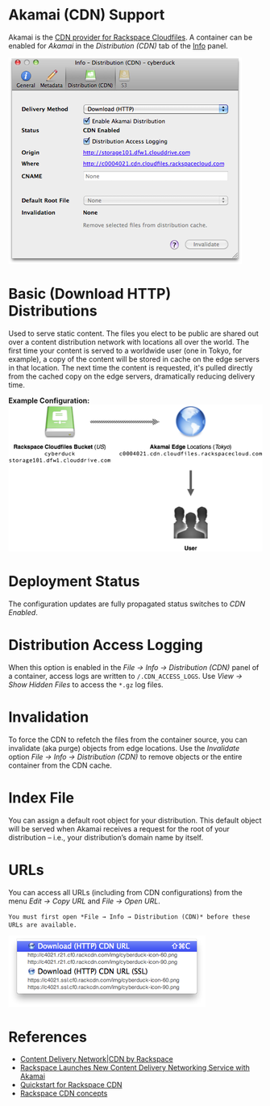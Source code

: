 Akamai (CDN) Support
====

Akamai is the [CDN provider for Rackspace Cloudfiles](https://www.rackspace.com/openstack/public/cdn-content-delivery-network). A container can be enabled for *Akamai* in the *Distribution (CDN)* tab of the [Info](../cyberduck/info.md) panel.

![Akamai CDN Configuration](_images/Akamai_CDN_Configuration.png)

# Basic (Download HTTP) Distributions

Used to serve static content. The files you elect to be public are shared out over a content distribution network with locations all over the world. The first time your content is served to a worldwide user (one in Tokyo, for example), a copy of the content will be stored in cache on the edge servers in that location. The next time the content is requested, it's pulled directly from the cached copy on the edge servers, dramatically reducing delivery time.

**Example Configuration:**</br>
![Akamai Distribution](_images/Akamai_Distribution.png)

# Deployment Status

The configuration updates are fully propagated status switches to *CDN Enabled*.

# Distribution Access Logging

When this option is enabled in the *File → Info → Distribution (CDN)* panel of a container, access logs are written to `/.CDN_ACCESS_LOGS`. Use *View → Show Hidden Files* to access the `*.gz` log files.

# Invalidation

To force the CDN to refetch the files from the container source, you can invalidate (aka purge) objects from edge locations. Use the *Invalidate* option *File → Info → Distribution (CDN)* to remove objects or the entire container from the CDN cache.

# Index File

You can assign a default root object for your distribution. This default object will be served when Akamai receives a request for the root of your distribution – i.e., your distribution’s domain name by itself.

# URLs

You can access all URLs (including from CDN configurations) from the menu *Edit → Copy URL* and *File → Open URL*. 

```{note}
You must first open *File → Info → Distribution (CDN)* before these URLs are available.
```

![Copy URL](_images/Copy_URLs.png)

# References

- [Content Delivery Network|CDN by Rackspace](https://www.rackspace.com/openstack/public/cdn-content-delivery-network)
- [Rackspace Launches New Content Delivery Networking Service with Akamai](https://www.rackspace.com/newsroom/rackspace-launches-new-content-delivery-networking-service-with-akamai)
- [Quickstart for Rackspace CDN](https://developer.rackspace.com/docs/cdn/quickstart/)
- [Rackspace CDN concepts](https://developer.rackspace.com/docs/cdn/v1/getting-started/concepts/)